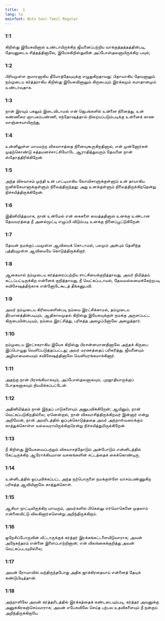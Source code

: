 ```yaml
---
title:  1
lang: ta
mainfont: Noto Sans Tamil Regular
---
```


###  1:1

கிறிஸ்து இயேசுவினால் உண்டாயிருக்கிற ஜீவனைப்பற்றிய வாக்குத்தத்தத்தின்படி, தேவனுடைய சித்தத்தினாலே, இயேசுகிறிஸ்துவின் அப்போஸ்தலனாயிருக்கிற பவுல்,

###  1:2

பிரியமுள்ள குமாரனாகிய தீமோத்தேயுவுக்கு எழுதுகிறதாவது: பிதாவாகிய தேவனாலும் நம்முடைய கர்த்தராகிய கிறிஸ்து இயேசுவினாலும் கிருபையும் இரக்கமும் சமாதானமும் உண்டாவதாக.

###  1:3

நான் இரவும் பகலும் இடைவிடாமல் என் ஜெபங்களில் உன்னை நினைத்து, உன் கண்ணீரை ஞாபகம்பண்ணி, சந்தோஷத்தால் நிறையப்படும்படிக்கு உன்னைக் காண வாஞ்சையாயிருந்து,

###  1:4

உன்னிலுள்ள மாயமற்ற விசுவாசத்தை நினைவுகூருகிறதினால், என் முன்னோர்கள் முதற்கொண்டு சுத்தமனச்சாட்சியோடே ஆராதித்துவரும் தேவனை நான் ஸ்தோத்திரிக்கிறேன்.

###  1:5

அந்த விசுவாசம் முந்தி உன் பாட்டியாகிய லோவிசாளுக்குள்ளும் உன் தாயாகிய ஐனிக்கேயாளுக்குள்ளும் நிலைத்திருந்தது; அது உனக்குள்ளும் நிலைத்திருக்கிறதென்று நிச்சயித்திருக்கிறேன்.

###  1:6

இதினிமித்தமாக, நான் உன்மேல் என் கைகளை வைத்ததினால் உனக்கு உண்டான தேவவரத்தை நீ அனல்மூட்டி எழுப்பி விடும்படி உனக்கு நினைப்பூட்டுகிறேன்.

###  1:7

தேவன் நமக்குப் பயமுள்ள ஆவியைக் கொடாமல், பலமும் அன்பும் தெளிந்த புத்தியுமுள்ள ஆவியையே கொடுத்திருக்கிறார்.

###  1:8

ஆகையால் நம்முடைய கர்த்தரைப்பற்றிய சாட்சியைக்குறித்தாவது, அவர் நிமித்தம் கட்டப்பட்டிருக்கிற என்னைக் குறித்தாவது, நீ வெட்கப்படாமல், தேவவல்லமைக்கேற்றபடி சுவிசேஷத்திற்காக என்னோடேகூடத் தீங்கனுபவி.

###  1:9

அவர் நம்முடைய கிரியைகளின்படி நம்மை இரட்சிக்காமல், தம்முடைய தீர்மானத்தின்படியும், ஆதிகாலமுதல் கிறிஸ்து இயேசுவுக்குள் நமக்கு அருளப்பட்ட கிருபையின்படியும், நம்மை இரட்சித்து, பரிசுத்த அழைப்பினாலே அழைத்தார்.

###  1:10

நம்முடைய இரட்சகராகிய இயேசு கிறிஸ்து பிரசன்னமானதினாலே அந்தக் கிருபை இப்பொழுது வெளிப்படுத்தப்பட்டது; அவர் மரணத்தைப் பரிகரித்து, ஜீவனையும் அழியாமையையும் சுவிசேஷத்தினாலே வெளியரங்கமாக்கினார்.

###  1:11

அதற்கு நான் பிரசங்கியாகவும், அப்போஸ்தலனாகவும், புறஜாதியாருக்குப் போதகனாகவும் நியமிக்கப்பட்டேன்.

###  1:12

அதினிமித்தம் நான் இந்தப் பாடுகளையும் அனுபவிக்கிறேன்; ஆயினும், நான் வெட்கப்படுகிறதில்லை; ஏனென்றால், நான் விசுவாசித்திருக்கிறவர் இன்னார் என்று அறிவேன், நான் அவரிடத்தில் ஒப்புக்கொடுத்ததை அவர் அந்நாள்வரைக்கும் காத்துக்கொள்ள வல்லவராயிருக்கிறாரென்று நிச்சயித்துமிருக்கிறேன்.

###  1:13

நீ கிறிஸ்து இயேசுவைப்பற்றும் விசுவாசத்தோடும் அன்போடும் என்னிடத்தில் கேட்டிருக்கிற ஆரோக்கியமான வசனங்களின் சட்டத்தைக் கைக்கொண்டிரு.

###  1:14

உன்னிடத்தில் ஒப்புவிக்கப்பட்ட அந்த நற்பொருளை நமக்குள்ளே வாசம்பண்ணுகிற பரிசுத்த ஆவியினாலே காத்துக்கொள்.

###  1:15

ஆசியா நாட்டிலிருக்கிற யாவரும், அவர்களில் பிகெல்லு எர்மொகெனே முதலாய் என்னைவிட்டு விலகினார்களென்று அறிந்திருக்கிறாய்.

###  1:16

ஒநேசிப்போருவின் வீட்டாருக்குக் கர்த்தர் இரக்கங்கட்டளையிடுவாராக; அவன் அநேகந்தரம் என்னை இளைப்பாற்றினான்; என் விலங்கைக்குறித்து அவன் வெட்கப்படவுமில்லை;

###  1:17

அவன் ரோமாவில் வந்திருந்தபோது அதிக ஜாக்கிரதையாய் என்னைத் தேடிக் கண்டுபிடித்தான்.

###  1:18

அந்நாளிலே அவன் கர்த்தரிடத்தில் இரக்கத்தைக் கண்டடையும்படி, கர்த்தர் அவனுக்கு அனுக்கிரகஞ்செய்வாராக; அவன் எபேசுவிலே செய்த பற்பல உதவிகளையும் நீ நன்றாய் அறிந்திருக்கிறாயே.

